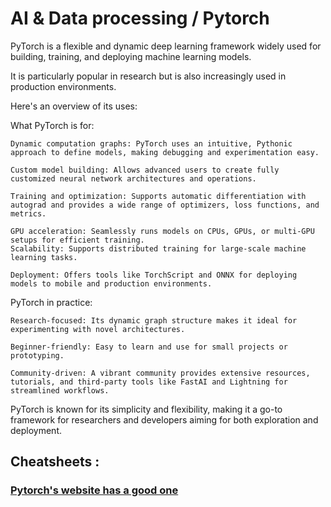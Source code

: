 # AI & Data processing / Pytorch

PyTorch is a flexible and dynamic deep learning framework widely used for building, training, and deploying machine learning models. 

It is particularly popular in research but is also increasingly used in production environments. 

Here's an overview of its uses:

What PyTorch is for:

    Dynamic computation graphs: PyTorch uses an intuitive, Pythonic approach to define models, making debugging and experimentation easy.

    Custom model building: Allows advanced users to create fully customized neural network architectures and operations.

    Training and optimization: Supports automatic differentiation with autograd and provides a wide range of optimizers, loss functions, and metrics.

    GPU acceleration: Seamlessly runs models on CPUs, GPUs, or multi-GPU setups for efficient training.
    Scalability: Supports distributed training for large-scale machine learning tasks.

    Deployment: Offers tools like TorchScript and ONNX for deploying models to mobile and production environments.

PyTorch in practice:

    Research-focused: Its dynamic graph structure makes it ideal for experimenting with novel architectures.

    Beginner-friendly: Easy to learn and use for small projects or prototyping.
    
    Community-driven: A vibrant community provides extensive resources, tutorials, and third-party tools like FastAI and Lightning for streamlined workflows.

PyTorch is known for its simplicity and flexibility, making it a go-to framework for researchers and developers aiming for both exploration and deployment.

## Cheatsheets :

### [Pytorch's website has a good one](https://pytorch.org/tutorials/beginner/ptcheat.html)